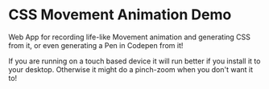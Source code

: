 # CSS Movement Animation Demo
Web App for recording life-like  Movement animation and generating CSS from it, or even generating a Pen in Codepen from it!

If you are running on a touch based device it will run better if you install it to your desktop. Otherwise it might do a pinch-zoom when you don't want it to!
